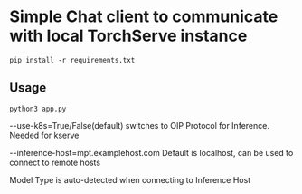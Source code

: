 # Simple Chat client to communicate with local TorchServe instance

```
pip install -r requirements.txt
```

## Usage

```
python3 app.py
```

--use-k8s=True/False(default) switches to OIP Protocol for Inference. Needed for kserve

--inference-host=mpt.examplehost.com Default is localhost, can be used to connect to remote hosts

Model Type is auto-detected when connecting to Inference Host

